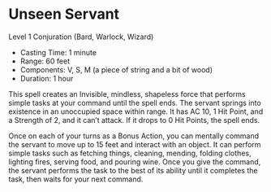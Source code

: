 # Unseen Servant
Level 1 Conjuration (Bard, Warlock, Wizard)

- Casting Time: 1 minute
- Range: 60 feet
- Components: V, S, M (a piece of string and a bit of wood)
- Duration: 1 hour

This spell creates an Invisible, mindless, shapeless force that performs simple tasks at your command until the spell ends. The servant springs into existence in an unoccupied space within range. It has AC 10, 1 Hit Point, and a Strength of 2, and it can’t attack. If it drops to 0 Hit Points, the spell ends.

Once on each of your turns as a Bonus Action, you can mentally command the servant to move up to 15 feet and interact with an object. It can perform simple tasks such as fetching things, cleaning, mending, folding clothes, lighting fires, serving food, and pouring wine. Once you give the command, the servant performs the task to the best of its ability until it completes the task, then waits for your next command.
